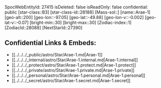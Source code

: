 ﻿---
location: [-49.88,-97.05,200]
type: Star
tags:
- astro/Star

---
SpocWebEntityId: 27415
isDeleted: false
isReadOnly: false
confidential: public
[star-class::B3]
[star-class-id::28188]
[Mass-sol::]
[name::Arae-1]
[geo-alt::200]
[geo-lon::-97.05]
[geo-lat::-49.88]
[geo-lon-v::-0.002]
[geo-lat-v::-0.07]
[bright-min::30]
[bright-max::30]
[Zodiac-index::1]
[ZodiacId::28088]
[NextStarId::27390]



## Confidential Links & Embeds: 
- [[../../../_public/astro/Star/Arae-1.md|Arae-1]] 
- [[../../../_internal/astro/Star/Arae-1.internal.md|Arae-1.internal]] 
- [[../../../_protect/astro/Star/Arae-1.protect.md|Arae-1.protect]] 
- [[../../../_private/astro/Star/Arae-1.private.md|Arae-1.private]] 
- [[../../../_personal/astro/Star/Arae-1.personal.md|Arae-1.personal]] 
- [[../../../_secret/astro/Star/Arae-1.secret.md|Arae-1.secret]]

